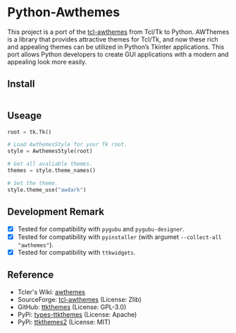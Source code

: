 # Python-Awthemes

This project is a port of the [tcl-awthemes] from Tcl/Tk to Python.
AWThemes is a library that provides attractive themes for Tcl/Tk,
and now these rich and appealing themes can be utilized in Python’s Tkinter applications.
This port allows Python developers to create GUI applications with a modern and appealing look more easily.

## Install

```bash
```

## Useage

```python
root = tk.Tk()

# Load AwthemesStyle for your Tk root.
style = AwthemesStyle(root)

# Get all avaliable themes.
themes = style.theme_names()

# Set the theme.
style.theme_use("awdark")
```

## Development Remark

- [x] Tested for compatibility with `pygubu` and `pygubu-designer`.
- [x] Tested for compatibility with `pyinstaller` (with argumet `--collect-all "awthemes"`).
- [x] Tested for compatibility with `ttkwidgets`.

## Reference

- Tcler's Wiki: [awthemes](https://wiki.tcl-lang.org/page/awthemes)
- SourceForge: [tcl-awthemes][tcl-awthemes] (License: Zlib)
- GitHub: [ttkthemes](https://github.com/TkinterEP/ttkthemes) (License: GPL-3.0)
- PyPi: [types-ttkthemes](https://pypi.org/project/types-ttkthemes/) (License: Apache)
- PyPi: [ttkthemes2](https://pypi.org/project/ttkthemes2/) (License: MIT)

[tcl-awthemes]: https://sourceforge.net/projects/tcl-awthemes/
